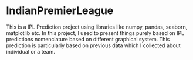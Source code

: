 # IndianPremierLeague
This is a IPL Prediction project using libraries like numpy, pandas, seaborn, matplotlib etc. In this project, I used to present things purely based on IPL predictions nomenclature based on different graphical system. This prediction is particularly based on previous data which I collected about individual or a team.
